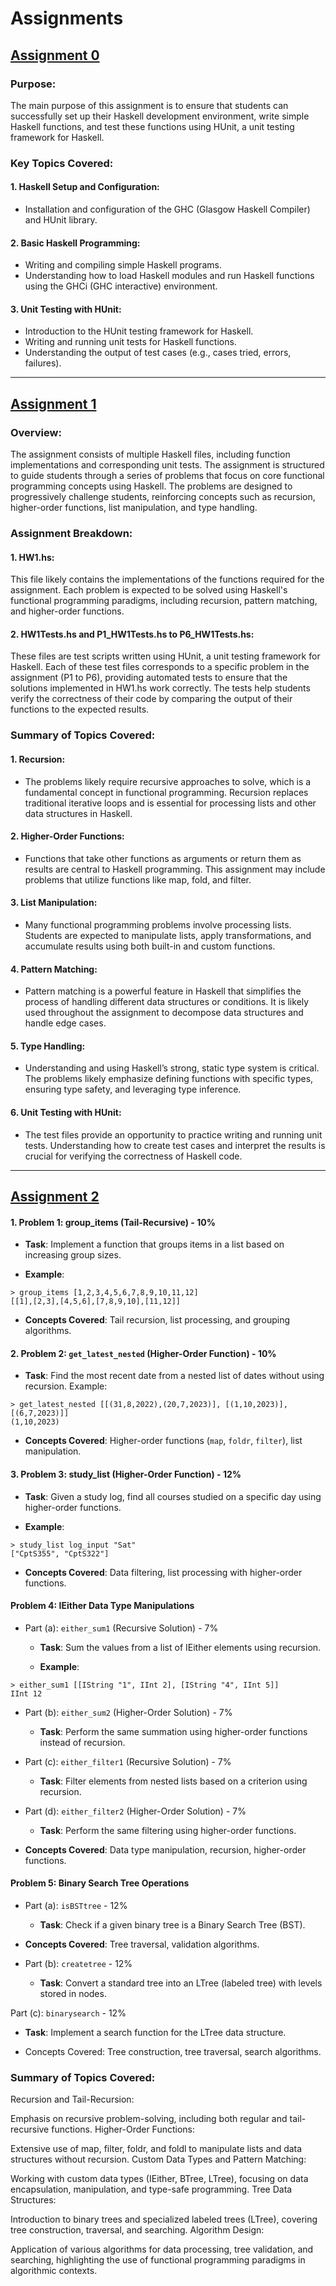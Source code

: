 # Assignments 


## [Assignment 0](https://github.com/MarkShinozaki/CPTS355-ProgramLanguageDesign/tree/Assignments/Assignment0)
### Purpose:

The main purpose of this assignment is to ensure that students can successfully set up their Haskell development environment, write simple Haskell functions, and test these functions using HUnit, a unit testing framework for Haskell.

### Key Topics Covered:

#### 1. Haskell Setup and Configuration:

- Installation and configuration of the GHC (Glasgow Haskell Compiler) and HUnit library.

#### 2. Basic Haskell Programming:

- Writing and compiling simple Haskell programs.
- Understanding how to load Haskell modules and run Haskell functions using the GHCi (GHC interactive) environment.

#### 3. Unit Testing with HUnit:

- Introduction to the HUnit testing framework for Haskell.
- Writing and running unit tests for Haskell functions.
- Understanding the output of test cases (e.g., cases tried, errors, failures).

---

## [Assignment 1](https://github.com/MarkShinozaki/CPTS355-ProgramLanguageDesign/tree/Assignments/Assignment1)

### Overview:

The assignment consists of multiple Haskell files, including function implementations and corresponding unit tests. The assignment is structured to guide students through a series of problems that focus on core functional programming concepts using Haskell. The problems are designed to progressively challenge students, reinforcing concepts such as recursion, higher-order functions, list manipulation, and type handling.

### Assignment Breakdown:

#### 1. HW1.hs:

This file likely contains the implementations of the functions required for the assignment. Each problem is expected to be solved using Haskell's functional programming paradigms, including recursion, pattern matching, and higher-order functions.

#### 2. HW1Tests.hs and P1_HW1Tests.hs to P6_HW1Tests.hs:

These files are test scripts written using HUnit, a unit testing framework for Haskell. Each of these test files corresponds to a specific problem in the assignment (P1 to P6), providing automated tests to ensure that the solutions implemented in HW1.hs work correctly.
The tests help students verify the correctness of their code by comparing the output of their functions to the expected results.

### Summary of Topics Covered:

#### 1. Recursion:

- The problems likely require recursive approaches to solve, which is a fundamental concept in functional programming. Recursion replaces traditional iterative loops and is essential for processing lists and other data structures in Haskell.

#### 2. Higher-Order Functions:

- Functions that take other functions as arguments or return them as results are central to Haskell programming. This assignment may include problems that utilize functions like map, fold, and filter.

#### 3. List Manipulation:

- Many functional programming problems involve processing lists. Students are expected to manipulate lists, apply transformations, and accumulate results using both built-in and custom functions.

#### 4. Pattern Matching:

- Pattern matching is a powerful feature in Haskell that simplifies the process of handling different data structures or conditions. It is likely used throughout the assignment to decompose data structures and handle edge cases.

#### 5. Type Handling:

- Understanding and using Haskell’s strong, static type system is critical. The problems likely emphasize defining functions with specific types, ensuring type safety, and leveraging type inference.

#### 6. Unit Testing with HUnit:

- The test files provide an opportunity to practice writing and running unit tests. Understanding how to create test cases and interpret the results is crucial for verifying the correctness of Haskell code.

--- 

## [Assignment 2](https://github.com/MarkShinozaki/CPTS355-ProgramLanguageDesign/tree/Assignments/Assignment2)

#### 1. Problem 1: group_items (Tail-Recursive) - 10%

- **Task**: Implement a function that groups items in a list based on increasing group sizes.

- **Example**:
```
> group_items [1,2,3,4,5,6,7,8,9,10,11,12]
[[1],[2,3],[4,5,6],[7,8,9,10],[11,12]]
```
- **Concepts Covered**: Tail recursion, list processing, and grouping algorithms.

#### 2. Problem 2: `get_latest_nested` (Higher-Order Function) - 10%

- **Task**: Find the most recent date from a nested list of dates without using recursion.
Example:

```
> get_latest_nested [[(31,8,2022),(20,7,2023)], [(1,10,2023)], [(6,7,2023)]]
(1,10,2023)
```

- **Concepts Covered**: Higher-order functions (`map`, `foldr`, `filter`), list manipulation.

#### 3. Problem 3: study_list (Higher-Order Function) - 12%

- **Task**: Given a study log, find all courses studied on a specific day using higher-order functions.

- **Example**:

```
> study_list log_input "Sat"
["CptS355", "CptS322"]
```

- **Concepts Covered**: Data filtering, list processing with higher-order functions.

#### Problem 4: IEither Data Type Manipulations

- Part (a): `either_sum1` (Recursive Solution) - 7%

  - **Task**: Sum the values from a list of IEither elements using recursion.
    
  - **Example**:
```
> either_sum1 [[IString "1", IInt 2], [IString "4", IInt 5]]
IInt 12
```
- Part (b): `either_sum2` (Higher-Order Solution) - 7%
  - **Task**: Perform the same summation using higher-order functions instead of recursion.

- Part (c): `either_filter1` (Recursive Solution) - 7%
  - **Task**: Filter elements from nested lists based on a criterion using recursion.

- Part (d): `either_filter2` (Higher-Order Solution) - 7%
  - **Task**: Perform the same filtering using higher-order functions.

- **Concepts Covered**: Data type manipulation, recursion, higher-order functions.

#### Problem 5: Binary Search Tree Operations

- Part (a): `isBSTtree` - 12%

  - **Task**: Check if a given binary tree is a Binary Search Tree (BST).
    
- **Concepts Covered**: Tree traversal, validation algorithms.

- Part (b): `createtree` - 12%
  - **Task**: Convert a standard tree into an LTree (labeled tree) with levels stored in nodes.

Part (c): `binarysearch` - 12%
  - **Task**: Implement a search function for the LTree data structure.

- Concepts Covered: Tree construction, tree traversal, search algorithms.

### Summary of Topics Covered:
Recursion and Tail-Recursion:

Emphasis on recursive problem-solving, including both regular and tail-recursive functions.
Higher-Order Functions:

Extensive use of map, filter, foldr, and foldl to manipulate lists and data structures without recursion.
Custom Data Types and Pattern Matching:

Working with custom data types (IEither, BTree, LTree), focusing on data encapsulation, manipulation, and type-safe programming.
Tree Data Structures:

Introduction to binary trees and specialized labeled trees (LTree), covering tree construction, traversal, and searching.
Algorithm Design:

Application of various algorithms for data processing, tree validation, and searching, highlighting the use of functional programming paradigms in algorithmic contexts.







